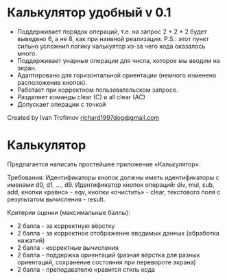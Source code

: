 # Калькулятор удобный v 0.1

* Поддерживает порядок операций, т.е. на запрос 2 + 2 * 2 будет выведено 6, а не 8, как при наивной реализации. P.S.: этот пункт сильно усложнил логику калькуятор из-за чего кода оказалось много.
* Поддерживает унарные операции для числа, которое мы вводим на экран.
* Адаптировано для горизонтальной ориентации (немного изменено расположение кнопок).
* Работает при корректном пользовательском запросе.
* Разделяет команды clear (C) и all clear (AC)
* Допускает операции с точкой

Created by Ivan Trofimov richard1997dog@gmail.com

# Калькулятор

Предлагается написать простейшее приложение «Калькулятор».

Требования:
Идентификаторы кнопок должны иметь идентификаторы с именами d0, d1, …, d9. Идентификатор кнопок операций: div, mul, sub, add, кнопки «равно» - eqv, кнопки «очистить» - clear, текстового поля с результатом вычисления - result.

Критерии оценки (максимальные баллы):
- 2 балла - за корректную вёрстку
- 2 балла - за корректное отображение вводимых данных (обработка нажатий)
- 2 балла - корректные вычисления
- 2 балла - поддержка ориентаций (разная вёрстка для разных ориентаций, сохранение состояния при перевороте экрана)
- 2 балла - преподавателю нравится стиль кода
